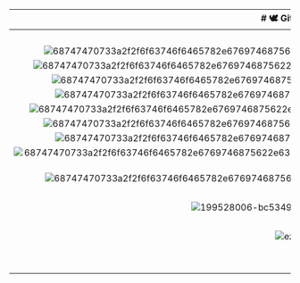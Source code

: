 | # 🕊 Github OctoCat Collector |
| :---: |
| ![logo](https://user-images.githubusercontent.com/71299022/225011279-0f1b3b08-1a17-481a-880e-88350cd44578.png)   | 
| ![68747470733a2f2f6f63746f6465782e6769746875622e636f6d2f696d616765732f6a65747061636b746f6361742e706e67](https://user-images.githubusercontent.com/71299022/225011035-08d63f2a-9e02-49e7-8c18-a43a80cdc887.png) |
| ![68747470733a2f2f6f63746f6465782e6769746875622e636f6d2f696d616765732f636f6e7374727563746f636174322e6a7067](https://user-images.githubusercontent.com/71299022/225011049-3d04a955-66e2-4fc4-8b13-9652f37ee9a9.jpg) |
| ![68747470733a2f2f6f63746f6465782e6769746875622e636f6d2f696d616765732f706f70746f6361745f76322e706e67](https://user-images.githubusercontent.com/71299022/225011056-3cab5bfd-20a1-4233-8ef2-17729bd03e14.png) | 
| ![68747470733a2f2f6f63746f6465782e6769746875622e636f6d2f696d616765732f736b617465746f6361742e706e67](https://user-images.githubusercontent.com/71299022/225011063-e557e73c-4f75-4cfb-9a8a-59940d75ab0e.png) |
| ![68747470733a2f2f6f63746f6465782e6769746875622e636f6d2f696d616765732f736e6f77746f6361745f66696e616c2e6a7067](https://user-images.githubusercontent.com/71299022/225011069-c30913f1-0937-4b5e-84b5-0a14dd5aa0ab.jpg) |
| ![68747470733a2f2f6f63746f6465782e6769746875622e636f6d2f696d616765732f46696e74656368746f6361742e706e67](https://user-images.githubusercontent.com/71299022/225011074-934e4a0c-6964-4fa7-a40b-652217456872.png) | 
| ![68747470733a2f2f6f63746f6465782e6769746875622e636f6d2f696d616765732f62656e65766f636174732e6a7067](https://user-images.githubusercontent.com/71299022/225011079-ef3c68cc-1cbb-4f26-a9d9-224593264c6b.jpg) | 
| ![68747470733a2f2f6f63746f6465782e6769746875622e636f6d2f696d616765732f68756c615f6c6f6f705f6f63746f64657830332e676966](https://user-images.githubusercontent.com/71299022/225011083-6a35c304-e80a-4771-a5a9-02ea041b2b0b.gif) |
| ![68747470733a2f2f6f63746f6465782e6769746875622e636f6d2f696d616765732f77656c636f6d65746f6361742e706e67](https://user-images.githubusercontent.com/71299022/225011137-3b6a5fa3-eaa7-4a08-90ed-c339c2864278.png) | 
| ![light](https://user-images.githubusercontent.com/71299022/225011140-34a62132-b81d-4edb-8f94-6f33d0c7150b.png) | 
| ![199528006-bc534966-4aee-45da-8d1e-0e71b97a56b3](https://user-images.githubusercontent.com/71299022/225011145-07b55714-70b9-4d1a-889f-8ddf046dfce5.png) |
| ![71299022](https://user-images.githubusercontent.com/71299022/225011308-b80382fa-0230-4587-8978-a78f54841031.png) | 
| ![ezgif-5-30cfc1692b](https://user-images.githubusercontent.com/71299022/225011318-a04f7713-c822-4606-a715-6e949a818a53.jpg) | 
| ![octocat](https://user-images.githubusercontent.com/71299022/225011329-427c653d-62f0-42f3-8513-b8a4d4df508a.png) |
| ![plenio](https://user-images.githubusercontent.com/71299022/225011341-65473512-05ea-4fb7-bade-57b36892f6db.jpg)  |

